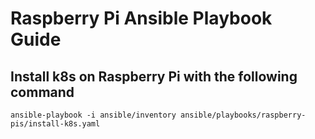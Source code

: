 # Raspberry Pi Ansible Playbook Guide

## Install k8s on Raspberry Pi with the following command

```ansible-playbook -i ansible/inventory ansible/playbooks/raspberry-pis/install-k8s.yaml```
